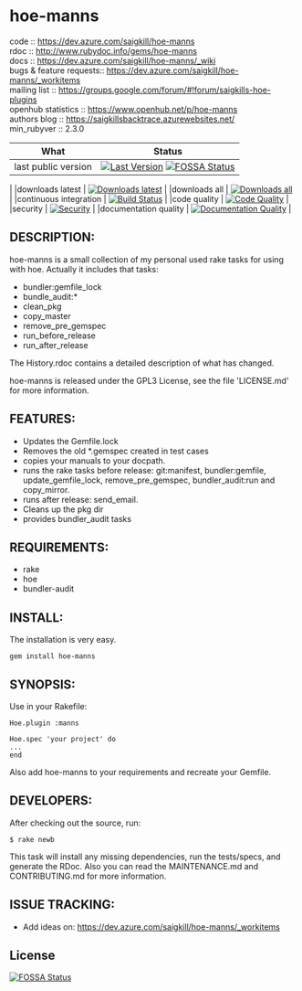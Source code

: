 # hoe-manns

code  :: https://dev.azure.com/saigkill/hoe-manns <br />
rdoc  :: http://www.rubydoc.info/gems/hoe-manns <br />
docs  :: https://dev.azure.com/saigkill/hoe-manns/_wiki <br />
bugs  & feature requests:: https://dev.azure.com/saigkill/hoe-manns/_workitems <br />
mailing list :: https://groups.google.com/forum/#!forum/saigkills-hoe-plugins <br />
openhub statistics :: https://www.openhub.net/p/hoe-manns <br />
authors blog :: https://saigkillsbacktrace.azurewebsites.net/ <br />
min_rubyver :: 2.3.0

| What | Status |
|-------------------------|----------------------------------------------------------------------------------------------------------------------------------------------------------------------------|
|last public version | [![Last Version](https://badge.fury.io/rb/hoe-manns.png)](http://rubygems.org/gems/hoe-manns) [![FOSSA Status](https://app.fossa.io/api/projects/git%2Bgithub.com%2Fsaigkill%2Fhoe-manns.svg?type=shield)](https://app.fossa.io/projects/git%2Bgithub.com%2Fsaigkill%2Fhoe-manns?ref=badge_shield)
|
|downloads latest | [![Downloads latest](https://img.shields.io/gem/dtv/hoe-manns.svg)](http://rubygems.org/gems/hoe-manns)  |
|downloads all | [![Downloads all](https://img.shields.io/gem/dt/hoe-manns.svg)](http://rubygems.org/gems/hoe-manns) |
|continuous integration | [![Build Status](https://dev.azure.com/saigkill/hoe-manns/_apis/build/status/hoe-manns-CI)](https://dev.azure.com/saigkill/hoe-manns/_build/latest?definitionId=3) |
|code quality | [![Code Quality](https://api.codeclimate.com/v1/badges/009b795034d7c698c74f/maintainability)](https://codeclimate.com/github/saigkill/hoe-manns/maintainability) |
|security | [![Security](https://hakiri.io/github/saigkill/hoe-manns/master.svg)](https://hakiri.io/github/saigkill/hoe-manns/master/shield) |
|documentation quality | [![Documentation Quality](https://inch-ci.org/github/saigkill/hoe-manns.svg?branch=master)](https://inch-ci.org/github/saigkill/hoe-manns) |

## DESCRIPTION:

hoe-manns is a small collection of my personal used rake tasks for using with hoe. Actually it includes that tasks:

* bundler:gemfile_lock
* bundle_audit:*
* clean_pkg
* copy_master
* remove_pre_gemspec
* run_before_release
* run_after_release

The History.rdoc contains a detailed description of what has changed.

hoe-manns is released under the GPL3 License, see the file 'LICENSE.md' for more information.

## FEATURES:

* Updates the Gemfile.lock
* Removes the old *.gemspec created in test cases
* copies your manuals to your docpath.
* runs the rake tasks before release: git:manifest, bundler:gemfile, update_gemfile_lock, remove_pre_gemspec, bundler_audit:run and copy_mirror.
* runs after release: send_email.
* Cleans up the pkg dir
* provides bundler_audit tasks

## REQUIREMENTS:

* rake
* hoe
* bundler-audit

## INSTALL:

The installation is very easy.

    gem install hoe-manns

## SYNOPSIS:

Use in your Rakefile:

    Hoe.plugin :manns

    Hoe.spec 'your project' do
    ...
    end

Also add hoe-manns to your requirements and recreate your Gemfile.

## DEVELOPERS:

After checking out the source, run:

    $ rake newb

This task will install any missing dependencies, run the tests/specs, and generate the RDoc.
Also you can read the MAINTENANCE.md and CONTRIBUTING.md for more information.

## ISSUE TRACKING:

* Add ideas on: https://dev.azure.com/saigkill/hoe-manns/_workitems


## License
[![FOSSA Status](https://app.fossa.io/api/projects/git%2Bgithub.com%2Fsaigkill%2Fhoe-manns.svg?type=large)](https://app.fossa.io/projects/git%2Bgithub.com%2Fsaigkill%2Fhoe-manns?ref=badge_large)